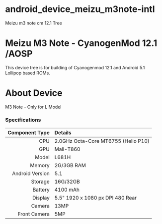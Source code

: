 # android_device_meizu_m3note-intl
Meizu m3 note cm 12.1 Tree


# Meizu M3 Note - CyanogenMod 12.1 /AOSP 
This device tree is for building of Cyanogenmod 12.1 and Android 5.1 Lollipop based ROMs.

# About Device
M3 Note - Only for L Model

### Specifications
Component Type | Details 
-------:|:------------------------- 
CPU | 2.0GHz Octa-Core MT6755 (Helio P10) 
GPU | Mali-T860 
Model | L681H 
Memory | 2G/3GB RAM 
Android Version | 5.1
Storage | 16G/32GB 
Battery | 4100 mAh 
Display | 5.5" 1920 x 1080 px DPI 480 Rear 
Camera | 13MP  
Front Camera | 5MP

